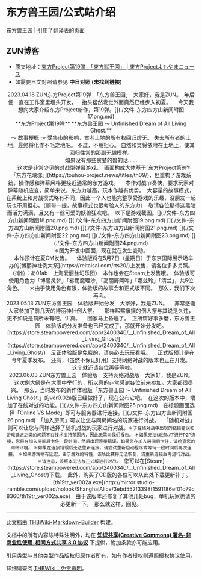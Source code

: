 # 东方兽王园/公式站介绍

<!-- source html: G:\repos\THBWiki-Markdown-Builder\THBWikiMarkdown\Temp\main\2\25\ns0%3A%E4%B8%9C%E6%96%B9%E5%85%BD%E7%8E%8B%E5%9B%AD%2F%E5%85%AC%E5%BC%8F%E7%AB%99%E4%BB%8B%E7%BB%8D.html -->

东方兽王园 | 引用了翻译表的页面

## ZUN博客
- 原文地址：[東方Project第19弾　「東方獣王園」 | 東方Projectよもやまニュース](https://touhou-project.news/news/8892/)
- 如需要日文对照请参见 **中日对照 (未找到链接)** 

<center>2023.04.18 ZUN东方Project第19弹　「东方兽王园」　大家好，我是ZUN。　年后便一直在工作室里埋头开发，一抬头猛然发觉外面竟然已经步入初夏。  
　今天我想向大家介绍东方Project新作，第19弹。[](./文件-东方四方山新闻附图17.png.md)<center> **东方Project第19弹**   
 **东方兽王园 ～ Unfinished Dream of All Living Ghost.** </center><center>～ 故事梗概 ～  
受集市的影响，古老土地的所有权回归虚无。  
失去所有者的土地，最终将化作不毛之地吧。  
不过，不用担心。  
自然和灵将依附在土地上，使其回归往常的那副无趣模样。</center><center>如果没有那些贪婪的兽的话……</center>　这次是非常少见的对战型弹幕游戏。　画面构成大体基于[东方Project第9作　「东方花映塚」](https://touhou-project.news/titles/th09/)，但重构了游戏系统，操作感和弹幕风格更接近通常的东方游戏。  
　本作对战节奏快，要求玩家对弹幕随机应变，简单来说，东方力越高，玩本作越有优势。　大容量的故事模式，在系统上和对战模式略有不同，因此一个人也能完整享受游戏的乐趣，没朋友一起玩也不用担心。（顺带一提，故事模式也很考验人的东方力）　敬请各位期待这黑暗而活力满满，且又有一丝可爱的妖兽狂欢吧。　以下是游戏截图。[](./文件-东方四方山新闻附图18.png.md)  
[](./文件-东方四方山新闻附图19.png.md)  
[](./文件-东方四方山新闻附图20.png.md)  
[](./文件-东方四方山新闻附图21.png.md)  
[](./文件-东方四方山新闻附图22.png.md)  
[](./文件-东方四方山新闻附图23.png.md)  
[](./文件-东方四方山新闻附图24.png.md)<center>＊图为开发中画面，现在就在发生变动。</center>　本作预计在夏CM发售。  
　体验版将在5月7日（星期日）于东京国际展示场举办的[博丽神社例大祭](https://reitaisai.com/rts20/)上发售，请各位多多关照。  
　（摊位：あ01ab　上海爱丽丝幻乐团）　本作也会在Steam上发售哦。　体验版可使用角色为「博丽灵梦」「雾雨魔理沙」「高丽野阿吽」「娜兹玲」「清兰」，共5位角色。  
　＊由于使用角色有限，体验版的故事会和正式版不同。　那么，我们下次再会。</center>
  
  

  

<center>2023.05.13 ZUN东方兽王园　体验版开始分发　大家好，我是ZUN。  
　非常感谢大家参加了前几天的博丽神社例大祭。  
　那样熙熙攘攘的例大祭与其说是久违，更不如说是前所未有吧。讲真。  
　回家马上昏睡了。　正所谓好事多磨，东方兽王园　体验版的分发准备也已经完成了，那就开始分发吧。  
[https://store.steampowered.com/app/2400340/__Unfinished_Dream_of_All_Living_Ghost/](https://store.steampowered.com/app/2400340/__Unfinished_Dream_of_All_Living_Ghost/)　反正体验版是免费的，请务必去玩玩看哦。  
　正式版预计是在今年夏季发布。　还有，（虽然不保证好用）支持网络对战的版本也正在开发。  
　这个就还请各位再等等啦。</center>
  
  

  

<center>2023.06.03 ZUN东方兽王园　体验版　支持网络对战版　大家好，我是ZUN。  
　这次例大祭是在大雨中举行的，所以真的非常感谢各位前来参加。大家都很尽兴。　那么，当时发布的新作体验版「东方兽王园 ～ Unfinished Dream of All Living Ghost.」的ver0.02a版已经做好了，现在公布它吧。　在这次的版本中，增加了在线对战的功能。[](./文件-东方四方山新闻附图25.png.md)　在标题画面选择「Online VS Mode」即可与服务器进行连接。[](./文件-东方四方山新闻附图26.png.md)　「加入房间」可以让您与同房间名的玩家进行对战。  
　「随机对战」则可以让您与同样选择了随机对战的玩家进行对战。<small>＊于在线对战中出现的链接错误和游戏延迟之类的问题不在技术支持范围内，因此无需向我们报告。  
＊如果无法绕过NAT进行P2P连接，您将在加入房间后卡住一段时间，然后出现连接错误。如果您在加入房间后卡住，请检查您的网络环境。  
＊如果在连接错误后无法重新连接，请尝试重新启动程序或等待一段时间后再次连接。  
＊如果游戏稍有延迟，由于游戏的特性，该场比赛将无法恢复，请重新连接后再进行对战。  
＊请注意，该版本无法与正式版进行对战。</small>　您可以在[Steam](https://store.steampowered.com/app/2400340/__Unfinished_Dream_of_All_Living_Ghost/)下载。　此外，购买了CD版的各位可以从此处下载更新补丁。  
　[th19tr_ver002a.exe](http://mirror.studio-ramble.com/upload/nolook/ShanghaiAlice/3ebd552f3398f1591186ef01c79c8360/th19tr_ver002a.exe)　由于该版本还修复了其他几处bug，单机玩家也请务必更新一下。　那么就这样，回见。</center>




---

此文档由 [THBWiki-Markdown-Builder](https://github.com/Delsin-Yu/THBWiki-Markdown-Builder) 构建。

文档中的所有内容除特殊注明外，均在 [**知识共享(Creative Commons) 署名-非商业性使用-相同方式共享 3.0 协议**](https://creativecommons.org/licenses/by-sa/3.0/deed.zh-hans) 下提供，附加条款亦可能应用。

引用类型与其他类型作品版权归原作者所有，如有作者授权则遵照授权协议使用。

详细请查阅 [THBWiki：免责声明](https://thbwiki.cc/THBWiki:%E5%85%8D%E8%B4%A3%E5%A3%B0%E6%98%8E)。

